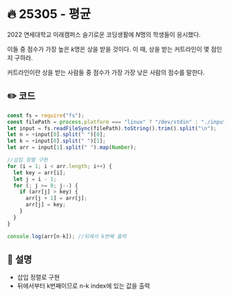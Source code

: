 # 🔥 25305 - 평균
2022 연세대학교 미래캠퍼스 슬기로운 코딩생활에 
$N$명의 학생들이 응시했다.

이들 중 점수가 가장 높은 
$k$명은 상을 받을 것이다. 이 때, 상을 받는 커트라인이 몇 점인지 구하라.

커트라인이란 상을 받는 사람들 중 점수가 가장 가장 낮은 사람의 점수를 말한다.
## ✏️ 코드
```js
const fs = require("fs");
const filePath = process.platform === "linux" ? "/dev/stdin" : "./input.txt";
let input = fs.readFileSync(filePath).toString().trim().split("\n");
let n = +input[0].split(" ")[0];
let k = +input[0].split(" ")[1];
let arr = input[1].split(" ").map(Number);

//삽입 정렬 구현
for (i = 1; i < arr.length; i++) {
  let key = arr[i];
  let j = i - 1;
  for (; j >= 0; j--) {
    if (arr[j] > key) {
      arr[j + 1] = arr[j];
      arr[j] = key;
    }
  }
}

console.log(arr[n-k]); //뒤에서 k번째 출력
```

## 🌱 설명
- 삽입 정렬로 구현
- 뒤에서부터 k번째이므로 n-k index에 있는 값을 출력